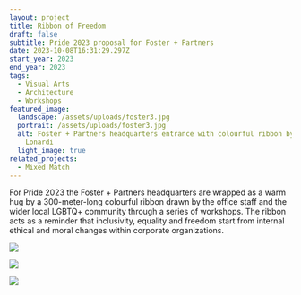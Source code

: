 ```yaml
---
layout: project
title: Ribbon of Freedom
draft: false
subtitle: Pride 2023 proposal for Foster + Partners
date: 2023-10-08T16:31:29.297Z
start_year: 2023
end_year: 2023
tags:
  - Visual Arts
  - Architecture
  - Workshops
featured_image:
  landscape: /assets/uploads/foster3.jpg
  portrait: /assets/uploads/foster3.jpg
  alt: Foster + Partners headquarters entrance with colourful ribbon by Adalberto
    Lonardi
  light_image: true
related_projects:
  - Mixed Match
---
```

For Pride 2023 the Foster + Partners headquarters are wrapped as a warm hug by a 300-meter-long colourful ribbon drawn by the office staff and the wider local LGBTQ+ community through a series of workshops. The ribbon acts as a reminder that inclusivity, equality and freedom start from internal ethical and moral changes within corporate organizations.

![](/assets/uploads/foster1.jpg)

![](/assets/uploads/foster4.jpg)

![](/assets/uploads/foster2.jpg)